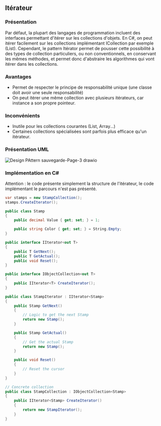 ## Itérateur

### Présentation

Par défaut, la plupart des langages de programmation incluent des interfaces permettant d'itérer sur les collections d'objets. En C#, on peut itérer facilement sur les collections implémentant ICollection par exemple (List).
Cependant, le pattern Itérator permet de pousser cette possibilité à des types de collection particuliers, ou non conventionnels, en conservant les mêmes méthodes, et permet donc d'abstraire les algorithmes qui vont itérer dans les collections.

### Avantages

* Permet de respecter le principe de responsabilité unique (une classe doit avoir une seule responsabilité)
* On peut itérer une même collection avec plusieurs itérateurs, car instance a son propre pointeur.

### Inconvénients

* Inutile pour les collections courantes (List, Array...)
* Certaines collections spécialisées sont parfois plus efficace qu'un itérateur.

### Présentation UML

![Design PAttern sauvegarde-Page-3 drawio](https://github.com/Enfyyys/DP-Groupe1/assets/105907677/08e21cb3-8fd6-4b75-9a6a-802d77489391)


### Implémentation en C#

Attention : le code présente simplement la structure de l'itérateur, le code implémentant le parcours n'est pas présenté.

```C#
var stamps = new StampCollection();
stamps.CreateIterator();

public class Stamp
{
    public decimal Value { get; set; } = 1;

    public string Color { get; set; } = String.Empty;
}

public interface IIterator<out T>
{
    public T GetNext();
    public T GetActual();
    public void Reset();
}

public interface IObjectCollection<out T>
{
    public IIterator<T> CreateIterator();
}

public class StampIterator : IIterator<Stamp>
{
    public Stamp GetNext()
    {
        // Logic to get the next Stamp
        return new Stamp();
    }

    public Stamp GetActual()
    {
        // Get the actual Stamp
        return new Stamp();
    }

    public void Reset()
    {
        // Reset the cursor
    }
}

// Concrete collection
public class StampCollection : IObjectCollection<Stamp>
{
    public IIterator<Stamp> CreateIterator()
    {
        return new StampIterator();
    }
}
```
